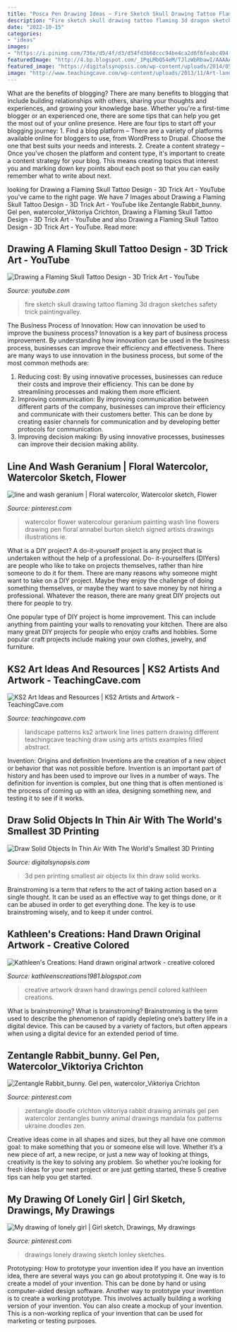 ```yaml
---
title: "Posca Pen Drawing Ideas ~ Fire Sketch Skull Drawing Tattoo Flaming 3d Dragon Sketches Safety Trick Paintingvalley"
description: "Fire sketch skull drawing tattoo flaming 3d dragon sketches safety trick paintingvalley"
date: "2022-10-15"
categories:
- "ideas"
images:
- "https://i.pinimg.com/736x/d5/4f/d3/d54fd3b68ccc94be4ca2d6f6feabc494--watercolor-journal-watercolor-artists.jpg"
featuredImage: "http://4.bp.blogspot.com/_1PqLMbQ54eM/TJlzWbRbawI/AAAAAAAAAJg/1IzrG6WEOsc/s1600/art+6+006.jpg"
featured_image: "https://digitalsynopsis.com/wp-content/uploads/2014/05/lix-smallest-3d-printing-pen-lady.jpg"
image: "http://www.teachingcave.com/wp-content/uploads/2013/11/Art-landscape.jpg"
---
```



What are the benefits of blogging?
There are many benefits to blogging that include building relationships with others, sharing your thoughts and experiences, and growing your knowledge base. Whether you're a first-time blogger or an experienced one, there are some tips that can help you get the most out of your online presence. Here are four tips to start off your blogging journey: 1. Find a blog platform – There are a variety of platforms available online for bloggers to use, from WordPress to Drupal. Choose the one that best suits your needs and interests. 2. Create a content strategy – Once you've chosen the platform and content type, it's important to create a content strategy for your blog. This means creating topics that interest you and marking down key points about each post so that you can easily remember what to write about next. 
	

		
looking for Drawing a Flaming Skull Tattoo Design - 3D Trick Art - YouTube you've came to the right page. We have 7 Images about Drawing a Flaming Skull Tattoo Design - 3D Trick Art - YouTube like Zentangle Rabbit_bunny. Gel pen, watercolor_Viktoriya Crichton, Drawing a Flaming Skull Tattoo Design - 3D Trick Art - YouTube and also Drawing a Flaming Skull Tattoo Design - 3D Trick Art - YouTube. Read more:
		
    
## Drawing A Flaming Skull Tattoo Design - 3D Trick Art - YouTube

<img loading=lazy src="http://i.ytimg.com/vi/qSfq3Xzj5Dk/maxresdefault.jpg" onerror="this.onerror=null;this.src='https://tse2.mm.bing.net/th?id=OIP.Mx2CUrWWL7rqGp6gV3_sYAHaEK&amp;pid=15.1';" alt="Drawing a Flaming Skull Tattoo Design - 3D Trick Art - YouTube">

_Source: youtube.com_

>fire sketch skull drawing tattoo flaming 3d dragon sketches safety trick paintingvalley. 

	

The Business Process of Innovation: How can innovation be used to improve the business process?
Innovation is a key part of business process improvement. By understanding how innovation can be used in the business process, businesses can improve their efficiency and effectiveness. There are many ways to use innovation in the business process, but some of the most common methods are: 
1) Reducing cost: By using innovative processes, businesses can reduce their costs and improve their efficiency. This can be done by streamlining processes and making them more efficient. 
2) Improving communication: By improving communication between different parts of the company, businesses can improve their efficiency and communicate with their customers better. This can be done by creating easier channels for communication and by developing better protocols for communication. 
3) Improving decision making: By using innovative processes, businesses can improve their decision making ability.

    
## Line And Wash Geranium | Floral Watercolor, Watercolor Sketch, Flower

<img loading=lazy src="https://i.pinimg.com/736x/d5/4f/d3/d54fd3b68ccc94be4ca2d6f6feabc494--watercolor-journal-watercolor-artists.jpg" onerror="this.onerror=null;this.src='https://tse2.mm.bing.net/th?id=OIP.ArgUJZAZZNr4uzHAXKfqiAHaKk&amp;pid=15.1';" alt="line and wash geranium | Floral watercolor, Watercolor sketch, Flower">

_Source: pinterest.com_

>watercolor flower watercolour geranium painting wash line flowers drawing pen floral annabel burton sketch signed artists drawings illustrations ie. 

	

What is a DIY project?
A do-it-yourself project is any project that is undertaken without the help of a professional. Do- it-yourselfers (DIYers) are people who like to take on projects themselves, rather than hire someone to do it for them.
There are many reasons why someone might want to take on a DIY project. Maybe they enjoy the challenge of doing something themselves, or maybe they want to save money by not hiring a professional. Whatever the reason, there are many great DIY projects out there for people to try.

One popular type of DIY project is home improvement. This can include anything from painting your walls to renovating your kitchen. There are also many great DIY projects for people who enjoy crafts and hobbies. Some popular craft projects include making your own clothes, jewelry, and furniture.

    
## KS2 Art Ideas And Resources | KS2 Artists And Artwork - TeachingCave.com

<img loading=lazy src="http://www.teachingcave.com/wp-content/uploads/2013/11/Art-landscape.jpg" onerror="this.onerror=null;this.src='https://tse1.mm.bing.net/th?id=OIP.7Ov8nWH42tUznv_AKFQeEgAAAA&amp;pid=15.1';" alt="KS2 Art Ideas and Resources | KS2 Artists and Artwork - TeachingCave.com">

_Source: teachingcave.com_

>landscape patterns ks2 artwork line lines pattern drawing different teachingcave teaching draw using arts artists examples filled abstract. 

	

Invention: Origins and definition
Inventions are the creation of a new object or behavior that was not possible before. Invention is an important part of history and has been used to improve our lives in a number of ways. The definition for invention is complex, but one thing that is often mentioned is the process of coming up with an idea, designing something new, and testing it to see if it works.

    
## Draw Solid Objects In Thin Air With The World&#039;s Smallest 3D Printing

<img loading=lazy src="https://digitalsynopsis.com/wp-content/uploads/2014/05/lix-smallest-3d-printing-pen-lady.jpg" onerror="this.onerror=null;this.src='https://tse1.mm.bing.net/th?id=OIP.rZN5RmC70jg9jnFH_TDBoQHaEK&amp;pid=15.1';" alt="Draw Solid Objects In Thin Air With The World&#039;s Smallest 3D Printing">

_Source: digitalsynopsis.com_

>3d pen printing smallest air objects lix thin draw solid works. 

	

Brainstroming is a term that refers to the act of taking action based on a single thought. It can be used as an effective way to get things done, or it can be abused in order to get everything done. The key is to use brainstroming wisely, and to keep it under control.

    
## Kathleen&#039;s Creations: Hand Drawn Original Artwork - Creative Colored

<img loading=lazy src="http://4.bp.blogspot.com/_1PqLMbQ54eM/TJlzWbRbawI/AAAAAAAAAJg/1IzrG6WEOsc/s1600/art+6+006.jpg" onerror="this.onerror=null;this.src='https://tse3.mm.bing.net/th?id=OIP.ksPocheTelep4HIbfFdqcgHaJ4&amp;pid=15.1';" alt="Kathleen&#039;s Creations: Hand drawn original artwork - creative colored">

_Source: kathleenscreations1981.blogspot.com_

>creative artwork drawn hand drawings pencil colored kathleen creations. 

	

What is brainstroming?
What is brainstroming? Brainstroming is the term used to describe the phenomenon of rapidly depleting one’s battery life in a digital device. This can be caused by a variety of factors, but often appears when using a digital device for an extended period of time.

    
## Zentangle Rabbit_bunny. Gel Pen, Watercolor_Viktoriya Crichton

<img loading=lazy src="https://i.pinimg.com/736x/20/64/99/2064999ecdeff9190393228e83f2d6d6.jpg" onerror="this.onerror=null;this.src='https://tse2.mm.bing.net/th?id=OIP.CUL-ug0uEKPK2QxCh3PsygHaKn&amp;pid=15.1';" alt="Zentangle Rabbit_bunny. Gel pen, watercolor_Viktoriya Crichton">

_Source: pinterest.com_

>zentangle doodle crichton viktoriya rabbit drawing animals gel pen watercolor zentangles bunny animal drawings mandala fox patterns ukraine doodles zen. 

	

Creative ideas come in all shapes and sizes, but they all have one common goal: to make something that you or someone else will love. Whether it’s a new piece of art, a new recipe, or just a new way of looking at things, creativity is the key to solving any problem. So whether you’re looking for fresh ideas for your next project or are just getting started, these 5 creative tips can help you get started.

    
## My Drawing Of Lonely Girl | Girl Sketch, Drawings, My Drawings

<img loading=lazy src="https://i.pinimg.com/736x/07/af/23/07af232bcd37769c65cf63b0cf057f74.jpg" onerror="this.onerror=null;this.src='https://tse4.mm.bing.net/th?id=OIP.EHxGUl4JEPqH0pS1KaOhawHaJ3&amp;pid=15.1';" alt="My drawing of lonely girl | Girl sketch, Drawings, My drawings">

_Source: pinterest.com_

>drawings lonely drawing sketch lonley sketches. 

	

Prototyping: How to prototype your invention idea
If you have an invention idea, there are several ways you can go about prototyping it. One way is to create a model of your invention. This can be done by hand or using computer-aided design software. Another way to prototype your invention is to create a working prototype. This involves actually building a working version of your invention. You can also create a mockup of your invention. This is a non-working replica of your invention that can be used for marketing or testing purposes.

